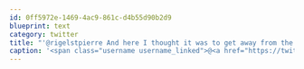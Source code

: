 ```yaml
---
id: 0ff5972e-1469-4ac9-861c-d4b55d90b2d9
blueprint: text
category: twitter
title: "'@rigelstpierre And here I thought it was to get away from the law and debt collectors. #JustJokesSortOf"
caption: '<span class="username username_linked">@<a href="https://twitter.com/rigelstpierre" title="Rigel St. Pierre">rigelstpierre</a></span> And here I thought it was to get away from the law and debt collectors. <span class="hashtag hashtag_local">#<a href="http://tweettemp.darylchymko.ca/?tag=justjokessortof">JustJokesSortOf</a>'
---
```

